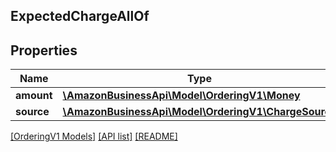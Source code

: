 ## ExpectedChargeAllOf

## Properties

Name | Type | Description | Notes
------------ | ------------- | ------------- | -------------
**amount** | [**\AmazonBusinessApi\Model\OrderingV1\Money**](Money.md) |  |
**source** | [**\AmazonBusinessApi\Model\OrderingV1\ChargeSource**](ChargeSource.md) |  |

[[OrderingV1 Models]](../) [[API list]](../../Api) [[README]](../../../README.md)
